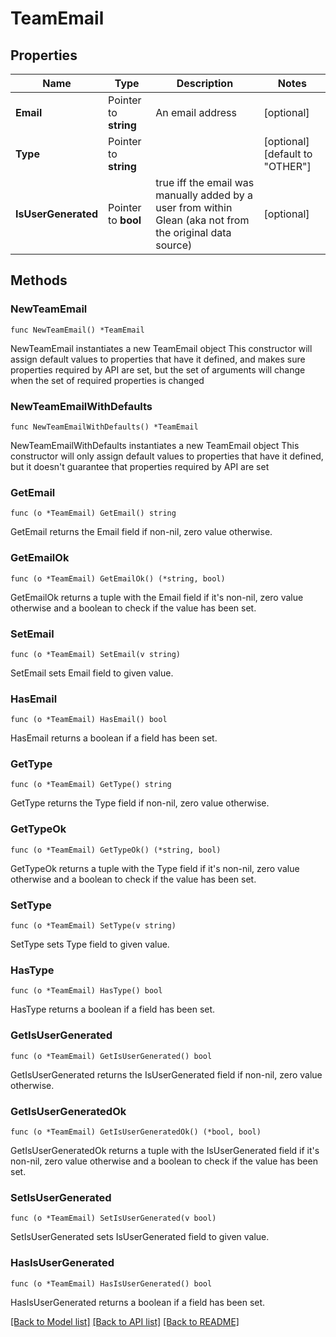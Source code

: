 # TeamEmail

## Properties

Name | Type | Description | Notes
------------ | ------------- | ------------- | -------------
**Email** | Pointer to **string** | An email address | [optional] 
**Type** | Pointer to **string** |  | [optional] [default to "OTHER"]
**IsUserGenerated** | Pointer to **bool** | true iff the email was manually added by a user from within Glean (aka not from the original data source) | [optional] 

## Methods

### NewTeamEmail

`func NewTeamEmail() *TeamEmail`

NewTeamEmail instantiates a new TeamEmail object
This constructor will assign default values to properties that have it defined,
and makes sure properties required by API are set, but the set of arguments
will change when the set of required properties is changed

### NewTeamEmailWithDefaults

`func NewTeamEmailWithDefaults() *TeamEmail`

NewTeamEmailWithDefaults instantiates a new TeamEmail object
This constructor will only assign default values to properties that have it defined,
but it doesn't guarantee that properties required by API are set

### GetEmail

`func (o *TeamEmail) GetEmail() string`

GetEmail returns the Email field if non-nil, zero value otherwise.

### GetEmailOk

`func (o *TeamEmail) GetEmailOk() (*string, bool)`

GetEmailOk returns a tuple with the Email field if it's non-nil, zero value otherwise
and a boolean to check if the value has been set.

### SetEmail

`func (o *TeamEmail) SetEmail(v string)`

SetEmail sets Email field to given value.

### HasEmail

`func (o *TeamEmail) HasEmail() bool`

HasEmail returns a boolean if a field has been set.

### GetType

`func (o *TeamEmail) GetType() string`

GetType returns the Type field if non-nil, zero value otherwise.

### GetTypeOk

`func (o *TeamEmail) GetTypeOk() (*string, bool)`

GetTypeOk returns a tuple with the Type field if it's non-nil, zero value otherwise
and a boolean to check if the value has been set.

### SetType

`func (o *TeamEmail) SetType(v string)`

SetType sets Type field to given value.

### HasType

`func (o *TeamEmail) HasType() bool`

HasType returns a boolean if a field has been set.

### GetIsUserGenerated

`func (o *TeamEmail) GetIsUserGenerated() bool`

GetIsUserGenerated returns the IsUserGenerated field if non-nil, zero value otherwise.

### GetIsUserGeneratedOk

`func (o *TeamEmail) GetIsUserGeneratedOk() (*bool, bool)`

GetIsUserGeneratedOk returns a tuple with the IsUserGenerated field if it's non-nil, zero value otherwise
and a boolean to check if the value has been set.

### SetIsUserGenerated

`func (o *TeamEmail) SetIsUserGenerated(v bool)`

SetIsUserGenerated sets IsUserGenerated field to given value.

### HasIsUserGenerated

`func (o *TeamEmail) HasIsUserGenerated() bool`

HasIsUserGenerated returns a boolean if a field has been set.


[[Back to Model list]](../README.md#documentation-for-models) [[Back to API list]](../README.md#documentation-for-api-endpoints) [[Back to README]](../README.md)


